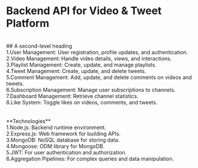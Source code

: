 #  Backend API for Video & Tweet Platform

<br>
## A second-level heading 
<br>
1.User Management: User registration, profile updates, and authentication.<br>
2.Video Management: Handle video details, views, and interactions.<br>
3.Playlist Management: Create, update, and manage playlists.<br>
4.Tweet Management: Create, update, and delete tweets.<br>
5.Comment Management: Add, update, and delete comments on videos and tweets.<br>
6.Subscription Management: Manage user subscriptions to channels.<br>
7.Dashboard Management: Retrieve channel statistics.<br>
8.Like System: Toggle likes on videos, comments, and tweets.<br>
<br>
<br>
**Technologies**<br>
1.Node.js: Backend runtime environment.<br>
2.Express.js: Web framework for building APIs.<br>
3.MongoDB: NoSQL database for storing data.<br>
4.Mongoose: ODM library for MongoDB.<br>
5.JWT: For user authentication and authorization.<br>
6.Aggregation Pipelines: For complex queries and data manipulation.<br>

<br>
<br>




